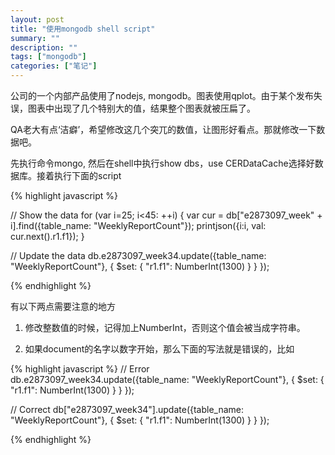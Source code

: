 ```yaml
---
layout: post
title: "使用mongodb shell script"
summary: ""
description: ""
tags: ["mongodb"]
categories: ["笔记"]
---
```


公司的一个内部产品使用了nodejs, mongodb。图表使用qplot。由于某个发布失误，图表中出现了几个特别大的值，结果整个图表就被压扁了。

QA老大有点‘洁癖’，希望修改这几个突兀的数值，让图形好看点。那就修改一下数据吧。

先执行命令mongo, 然后在shell中执行show dbs，use CERDataCache选择好数据库。接着执行下面的script

{% highlight javascript %}

// Show the data
for (var i=25; i<45: ++i) {
    var cur = db["e2873097_week" + i].find({table_name: "WeeklyReportCount"});
    printjson({i:i, val: cur.next().r1.f1});
}

// Update the data
db.e2873097_week34.update({table_name: "WeeklyReportCount"}, {
    $set: {
        "r1.f1": NumberInt(1300)
    }
}
});

{% endhighlight %}

有以下两点需要注意的地方

1. 修改整数值的时候，记得加上NumberInt，否则这个值会被当成字符串。

2. 如果document的名字以数字开始，那么下面的写法就是错误的，比如

{% highlight javascript %}
// Error
db.e2873097_week34.update({table_name: "WeeklyReportCount"}, {
    $set: {
        "r1.f1": NumberInt(1300)
    }
}
});

// Correct
db["e2873097_week34"].update({table_name: "WeeklyReportCount"}, {
    $set: {
        "r1.f1": NumberInt(1300)
    }
}
});

{% endhighlight %}
